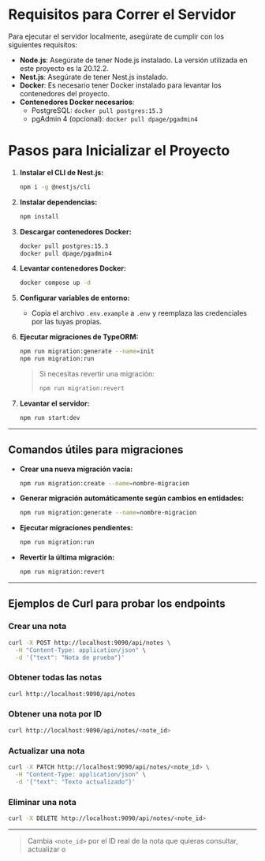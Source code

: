 # Requisitos para Correr el Servidor

Para ejecutar el servidor localmente, asegúrate de cumplir con los siguientes requisitos:

- **Node.js**: Asegúrate de tener Node.js instalado. La versión utilizada en este proyecto es la 20.12.2.
- **Nest.js**: Asegúrate de tener Nest.js instalado.
- **Docker**: Es necesario tener Docker instalado para levantar los contenedores del proyecto.
- **Contenedores Docker necesarios**:
  - PostgreSQL: `docker pull postgres:15.3`
  - pgAdmin 4 (opcional): `docker pull dpage/pgadmin4`


# Pasos para Inicializar el Proyecto

1. **Instalar el CLI de Nest.js:**
    ```sh
    npm i -g @nestjs/cli
    ```

2. **Instalar dependencias:**
    ```sh
    npm install
    ```

3. **Descargar contenedores Docker:**
    ```sh
    docker pull postgres:15.3
    docker pull dpage/pgadmin4
    ```

4. **Levantar contenedores Docker:**
    ```sh
    docker compose up -d
    ```

5. **Configurar variables de entorno:**
    - Copia el archivo `.env.example` a `.env` y reemplaza las credenciales por las tuyas propias.

6. **Ejecutar migraciones de TypeORM:**
    ```sh
    npm run migration:generate --name=init
    npm run migration:run
    ```
    > Si necesitas revertir una migración:
    > ```sh
    > npm run migration:revert
    > ```

7. **Levantar el servidor:**
    ```sh
    npm run start:dev
    ```

---

## Comandos útiles para migraciones

- **Crear una nueva migración vacía:**
    ```sh
    npm run migration:create --name=nombre-migracion
    ```
- **Generar migración automáticamente según cambios en entidades:**
    ```sh
    npm run migration:generate --name=nombre-migracion
    ```
- **Ejecutar migraciones pendientes:**
    ```sh
    npm run migration:run
    ```
- **Revertir la última migración:**
    ```sh
    npm run migration:revert
    ```

---

## Ejemplos de Curl para probar los endpoints

### Crear una nota
```sh
curl -X POST http://localhost:9090/api/notes \
  -H "Content-Type: application/json" \
  -d '{"text": "Nota de prueba"}'
```

### Obtener todas las notas
```sh
curl http://localhost:9090/api/notes
```

### Obtener una nota por ID
```sh
curl http://localhost:9090/api/notes/<note_id>
```

### Actualizar una nota
```sh
curl -X PATCH http://localhost:9090/api/notes/<note_id> \
  -H "Content-Type: application/json" \
  -d '{"text": "Texto actualizado"}'
```

### Eliminar una nota
```sh
curl -X DELETE http://localhost:9090/api/notes/<note_id>
```

---

> Cambia `<note_id>` por el ID real de la nota que quieras consultar, actualizar o

